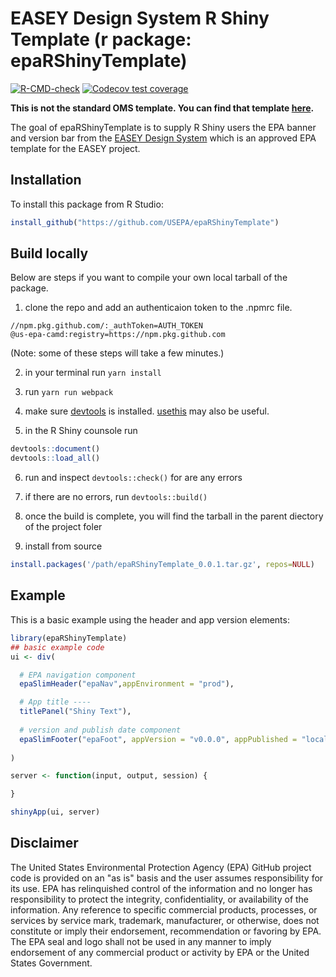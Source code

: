# EASEY Design System R Shiny Template (r package: epaRShinyTemplate)

<!-- badges: start -->
[![R-CMD-check](https://github.com/USEPA/epaRShinyTemplate/actions/workflows/R-CMD-check.yaml/badge.svg)](https://github.com/USEPA/epaRShinyTemplate/actions/workflows/R-CMD-check.yaml)
[![Codecov test coverage](https://codecov.io/gh/USEPA/epaRShinyTemplate/branch/main/graph/badge.svg)](https://app.codecov.io/gh/USEPA/epaRShinyTemplate?branch=main)
<!-- badges: end -->

**This is not the standard OMS template. You can find that template [here](https://github.com/USEPA/webcms/blob/main/utilities/r/OneEPA_template.R).**

The goal of epaRShinyTemplate is to supply R Shiny users the EPA banner and version bar from the [EASEY Design System](https://github.com/US-EPA-CAMD/easey-design-system) which is an approved EPA template for the EASEY project.

## Installation

To install this package from R Studio:

``` r
install_github("https://github.com/USEPA/epaRShinyTemplate")
```

## Build locally

Below are steps if you want to compile your own local tarball of the package.

1) clone the repo and add an authenticaion token to the .npmrc file.
```
//npm.pkg.github.com/:_authToken=AUTH_TOKEN
@us-epa-camd:registry=https://npm.pkg.github.com
```
(Note: some of these steps will take a few minutes.)

2) in your terminal run `yarn install` 

3) run `yarn run webpack`

4) make sure [devtools](https://devtools.r-lib.org/) is installed. [usethis](https://usethis.r-lib.org/) may also be useful.

5) in the R Shiny counsole run

``` r
devtools::document()
devtools::load_all()
```

6) run and inspect `devtools::check()` for are any errors

7) if there are no errors, run `devtools::build()`

8) once the build is complete, you will find the tarball in the parent diectory of the project foler 

9) install from source

``` r
install.packages('/path/epaRShinyTemplate_0.0.1.tar.gz', repos=NULL)
```

## Example

This is a basic example using the header and app version elements:

``` r
library(epaRShinyTemplate)
## basic example code
ui <- div(

  # EPA navigation component
  epaSlimHeader("epaNav",appEnvironment = "prod"),

  # App title ----
  titlePanel("Shiny Text"),
  
  # version and publish date component
  epaSlimFooter("epaFoot", appVersion = "v0.0.0", appPublished = "local")
  
)

server <- function(input, output, session) {

}

shinyApp(ui, server)

```

## Disclaimer

The United States Environmental Protection Agency (EPA) GitHub project code is provided on an "as is" basis and the user assumes responsibility for its use. EPA has relinquished control of the information and no longer has responsibility to protect the integrity, confidentiality, or availability of the information. Any reference to specific commercial products, processes, or services by service mark, trademark, manufacturer, or otherwise, does not constitute or imply their endorsement, recommendation or favoring by EPA. The EPA seal and logo shall not be used in any manner to imply endorsement of any commercial product or activity by EPA or the United States Government.
